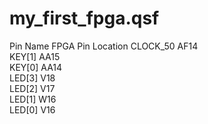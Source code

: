 # my_first_fpga.qsf

Pin Name FPGA   Pin Location 
CLOCK_50        AF14        
KEY[1]          AA15        
KEY[0]          AA14        
LED[3]          V18         
LED[2]          V17         
LED[1]          W16         
LED[0]          V16         